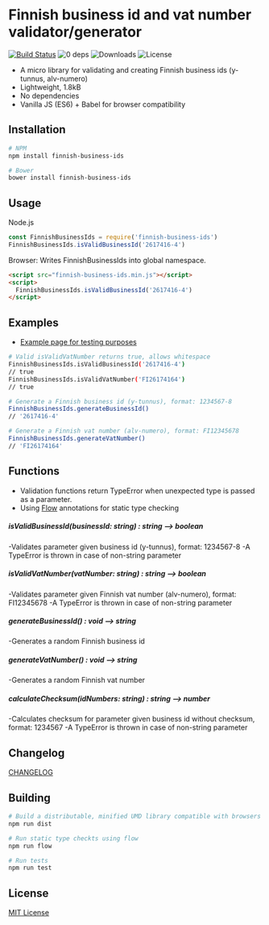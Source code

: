 Finnish business id and vat number validator/generator
======================================================

[![Build Status](https://travis-ci.org/vkomulai/finnish-business-ids.svg?branch=master)](https://travis-ci.org/vkomulai/finnish-business-ids) ![0 deps](https://david-dm.org/vkomulai/finnish-business-ids.svg) ![Downloads](https://img.shields.io/npm/dt/finnish-business-ids.svg) ![License](https://img.shields.io/npm/l/finnish-business-ids.svg)

- A micro library for validating and creating Finnish business ids (y-tunnus, alv-numero)
- Lightweight, 1.8kB
- No dependencies
- Vanilla JS (ES6) + Babel for browser compatibility

Installation
------------

```sh
# NPM
npm install finnish-business-ids

# Bower
bower install finnish-business-ids
```

Usage
-----

Node.js

``` js
const FinnishBusinessIds = require('finnish-business-ids')
FinnishBusinessIds.isValidBusinessId('2617416-4')
```

Browser: Writes FinnishBusinessIds into global namespace.

``` html
<script src="finnish-business-ids.min.js"></script>
<script>
  FinnishBusinessIds.isValidBusinessId('2617416-4')
</script>

```

Examples
--------

- [Example page for testing purposes](test/index.html)

```sh
# Valid isValidVatNumber returns true, allows whitespace
FinnishBusinessIds.isValidBusinessId('2617416-4')
// true
FinnishBusinessIds.isValidVatNumber('FI26174164')
// true
```

```sh
# Generate a Finnish business id (y-tunnus), format: 1234567-8
FinnishBusinessIds.generateBusinessId()
// '2617416-4'

# Generate a Finnish vat number (alv-numero), format: FI12345678
FinnishBusinessIds.generateVatNumber()
// 'FI26174164'
```

Functions
---------

- Validation functions return TypeError when unexpected type is passed as a parameter.
- Using [Flow](https://flowtype.org/) annotations for static type checking

##### isValidBusinessId(businessId: string) : string --> boolean
-Validates parameter given business id (y-tunnus), format: 1234567-8
-A TypeError is thrown in case of non-string parameter

##### isValidVatNumber(vatNumber: string) : string --> boolean
-Validates parameter given Finnish vat number (alv-numero), format: FI12345678
-A TypeError is thrown in case of non-string parameter

##### generateBusinessId() : void --> string
-Generates a random Finnish business id

##### generateVatNumber() : void --> string
-Generates a random Finnish vat number

##### calculateChecksum(idNumbers: string) : string --> number
-Calculates checksum for parameter given business id without checksum, format: 1234567
-A TypeError is thrown in case of non-string parameter

Changelog
---------
[CHANGELOG](CHANGELOG.md)

Building
--------

```sh
# Build a distributable, minified UMD library compatible with browsers and Node
npm run dist

# Run static type checkts using flow
npm run flow

# Run tests
npm run test
```

License
-------
[MIT License](LICENSE)
